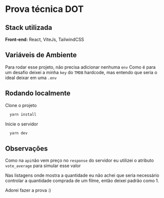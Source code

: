 
# Prova técnica DOT

## Stack utilizada

**Front-end:** React, ViteJs, TailwindCSS
## Variáveis de Ambiente

Para rodar esse projeto, não precisa adicionar nenhuma `env`
Como é para um desafio deixei a minha `key` do `TMDB` hardcode, mas entendo que seria o ideal deixar em uma `.env`

## Rodando localmente

Clone o projeto

```bash
  yarn install
```

Inicie o servidor

```bash
  yarn dev
```


## Observações

Como na `api`não vem preço no `response` do servidor eu utilizei o atributo `vote_average` para simular esse valor

Nas listagens onde mostra a quantidade eu não achei que seria necessário controlar a quantidade comprada de um filme, então deixei padrão como 1.

Adorei fazer a prova :)
